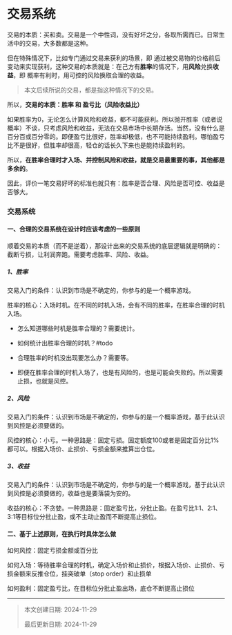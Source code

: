 # 交易系统

交易的本质：买和卖。交易是一个中性词，没有好坏之分，各取所需而已。日常生活中的交易，大多数都是这种。

但在特殊情况下，比如专门通过交易来获利的场景，即 通过被交易物的价格前后变动来实现获利，这种交易的本质就是：在己方有**胜率**的情况下，用**风险**兑换**收益**，即 概率有利时，用可控的风险换取合理的收益。

> 本文后续所说的交易，都是指这种情况下的交易。

所以，**交易的本质：胜率 和 盈亏比（风险收益比）**

如果胜率为0，无论怎么计算风险和收益，都不可能获利。所以抛开胜率（或者说概率）不谈，只考虑风险和收益，无法在交易市场中长期存活。当然，没有什么是百分百或百分零的。即便盈亏比很好，胜率却极低，也不可能持续盈利。哪怕盈亏比不是很好，但胜率却很高，轻仓的话长久下来也是能持续盈利的。

所以，**在胜率合理时才入场、并控制风险和收益，就是交易最重要的事，其他都是多余的**。

因此，评价一笔交易好坏的标准也就只有：胜率是否合理、风险是否可控、收益是否够大。

### 交易系统

#### 一、合理的交易系统在设计时应该考虑的一些原则

顺着交易的本质（而不是逆着），那设计出来的交易系统的底层逻辑就是明确的：截断亏损，让利润奔跑。需要考虑胜率、风险、收益。

##### 1、胜率

交易入门的条件：认识到市场是不确定的，你参与的是一个概率游戏。

胜率的核心：入场时机。在不同的时机入场，会有不同的胜率，在胜率合理的时机入场。

- 怎么知道哪些时机是胜率合理的？需要统计。

- 如何统计出胜率合理的时机？#todo

- 合理胜率的时机没出现要怎么办？需要等。

- 即便在胜率合理的时机入场了，也是有风险的，也是可能会失败的。所以需要止损，也就是风控。

##### 2、风险

交易入门的条件：认识到市场是不确定的，你参与的是一个概率游戏，基于此认识到风控是必须要做的。

风控的核心：小亏。一种思路是：固定亏损。固定额度100或者是固定百分比1%都可以。根据入场价、止损价、亏损金额来推算出仓位。

##### 3、收益

交易入门的条件：认识到市场是不确定的，你参与的是一个概率游戏，基于此认识到风控是必须要做的，收益也是要落袋为安的。

收益的核心：不贪婪。一种思路是：固定盈亏比，分批止盈。在盈亏比1:1、2:1、3:1等目标位分批止盈，或不主动止盈而不断提高止损位。

#### 二、基于上述原则，在执行时具体怎么做

如何风控：固定亏损金额或百分比

如何入场：等待胜率合理的时机，确定入场价和止损价，根据入场价、止损价、亏损金额来反推仓位，挂突破单（stop order）和止损单

如何盈利：固定盈亏比，在目标位分批止盈出场，底仓不断提高止损位







---

> 本文创建日期: 2024-11-29
>
> 最后更新日期: 2024-11-29
